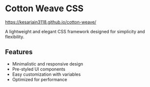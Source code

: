 # Cotton Weave CSS
https://kesarjain3118.github.io/cotton-weave/

A lightweight and elegant CSS framework designed for simplicity and flexibility.

## Features
- Minimalistic and responsive design
- Pre-styled UI components
- Easy customization with variables
- Optimized for performance
